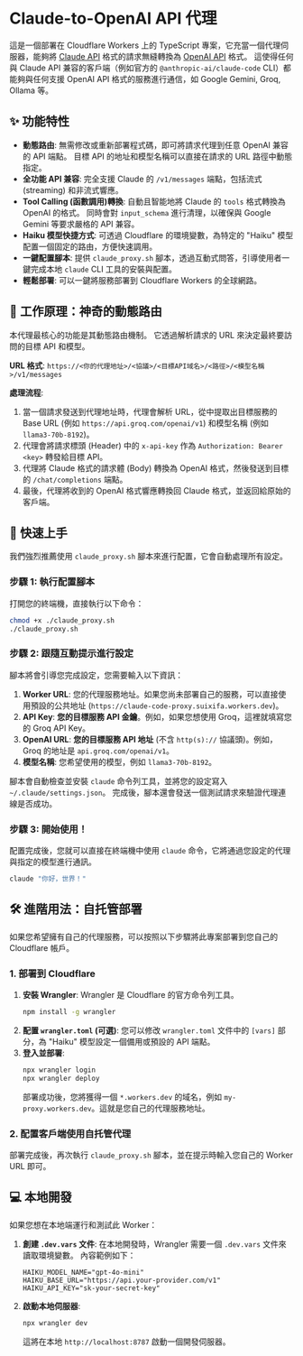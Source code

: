 # Claude-to-OpenAI API 代理

這是一個部署在 Cloudflare Workers 上的 TypeScript 專案，它充當一個代理伺服器，能夠將 [Claude API](https://docs.anthropic.com/claude/reference/messages_post) 格式的請求無縫轉換為 [OpenAI API](https://platform.openai.com/docs/api-reference/chat/create) 格式。 這使得任何與 Claude API 兼容的客戶端（例如官方的 `@anthropic-ai/claude-code` CLI）都能夠與任何支援 OpenAI API 格式的服務進行通信，如 Google Gemini, Groq, Ollama 等。

## ✨ 功能特性

  - **動態路由**: 無需修改或重新部署程式碼，即可將請求代理到任意 OpenAI 兼容的 API 端點。 目標 API 的地址和模型名稱可以直接在請求的 URL 路徑中動態指定。
  - **全功能 API 兼容**: 完全支援 Claude 的 `/v1/messages` 端點，包括流式 (streaming) 和非流式響應。
  - **Tool Calling (函數調用)轉換**: 自動且智能地將 Claude 的 `tools` 格式轉換為 OpenAI 的格式。 同時會對 `input_schema` 進行清理，以確保與 Google Gemini 等要求嚴格的 API 兼容。
  - **Haiku 模型快捷方式**: 可透過 Cloudflare 的環境變數，為特定的 "Haiku" 模型配置一個固定的路由，方便快速調用。
  - **一鍵配置腳本**: 提供 `claude_proxy.sh` 腳本，透過互動式問答，引導使用者一鍵完成本地 `claude` CLI 工具的安裝與配置。
  - **輕鬆部署**: 可以一鍵將服務部署到 Cloudflare Workers 的全球網路。

## 🔬 工作原理：神奇的動態路由

本代理最核心的功能是其動態路由機制。 它透過解析請求的 URL 來決定最終要訪問的目標 API 和模型。

**URL 格式**:
`https://<你的代理地址>/<協議>/<目標API域名>/<路徑>/<模型名稱>/v1/messages`

**處理流程**:

1.  當一個請求發送到代理地址時，代理會解析 URL，從中提取出目標服務的 Base URL (例如 `https://api.groq.com/openai/v1`) 和模型名稱 (例如 `llama3-70b-8192`)。
2.  代理會將請求標頭 (Header) 中的 `x-api-key` 作為 `Authorization: Bearer <key>` 轉發給目標 API。
3.  代理將 Claude 格式的請求體 (Body) 轉換為 OpenAI 格式，然後發送到目標的 `/chat/completions` 端點。
4.  最後，代理將收到的 OpenAI 格式響應轉換回 Claude 格式，並返回給原始的客戶端。

## 🚀 快速上手

我們強烈推薦使用 `claude_proxy.sh` 腳本來進行配置，它會自動處理所有設定。

### 步驟 1: 執行配置腳本

打開您的終端機，直接執行以下命令：

```bash
chmod +x ./claude_proxy.sh
./claude_proxy.sh
```

### 步驟 2: 跟隨互動提示進行設定

腳本將會引導您完成設定，您需要輸入以下資訊：

1.  **Worker URL**: 您的代理服務地址。如果您尚未部署自己的服務，可以直接使用預設的公共地址 (`https://claude-code-proxy.suixifa.workers.dev`)。
2.  **API Key**: **您的目標服務 API 金鑰**。例如，如果您想使用 Groq，這裡就填寫您的 Groq API Key。
3.  **OpenAI URL**: **您的目標服務 API 地址** (不含 `http(s)://` 協議頭)。例如，Groq 的地址是 `api.groq.com/openai/v1`。
4.  **模型名稱**: 您希望使用的模型，例如 `llama3-70b-8192`。

腳本會自動檢查並安裝 `claude` 命令列工具，並將您的設定寫入 `~/.claude/settings.json`。 完成後，腳本還會發送一個測試請求來驗證代理連線是否成功。

### 步驟 3: 開始使用！

配置完成後，您就可以直接在終端機中使用 `claude` 命令，它將通過您設定的代理與指定的模型進行通訊。

```bash
claude "你好，世界！"
```

## 🛠️ 進階用法：自托管部署

如果您希望擁有自己的代理服務，可以按照以下步驟將此專案部署到您自己的 Cloudflare 帳戶。

### 1\. 部署到 Cloudflare

1.  **安裝 Wrangler**: Wrangler 是 Cloudflare 的官方命令列工具。
    ```bash
    npm install -g wrangler
    ```
2.  **配置 `wrangler.toml` (可選)**:
    您可以修改 `wrangler.toml` 文件中的 `[vars]` 部分，為 "Haiku" 模型設定一個備用或預設的 API 端點。
3.  **登入並部署**:
    ```bash
    npx wrangler login
    npx wrangler deploy
    ```
    部署成功後，您將獲得一個 `*.workers.dev` 的域名，例如 `my-proxy.workers.dev`。這就是您自己的代理服務地址。

### 2\. 配置客戶端使用自托管代理

部署完成後，再次執行 `claude_proxy.sh` 腳本，並在提示時輸入您自己的 Worker URL 即可。

## 💻 本地開發

如果您想在本地端運行和測試此 Worker：

1.  **創建 `.dev.vars` 文件**: 在本地開發時，Wrangler 需要一個 `.dev.vars` 文件來讀取環境變數。 內容範例如下：
    ```
    HAIKU_MODEL_NAME="gpt-4o-mini"
    HAIKU_BASE_URL="https://api.your-provider.com/v1"
    HAIKU_API_KEY="sk-your-secret-key"
    ```
2.  **啟動本地伺服器**:
    ```bash
    npx wrangler dev
    ```
    這將在本地 `http://localhost:8787` 啟動一個開發伺服器。
